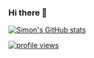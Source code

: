 ### Hi there 👋

[![Simon's GitHub stats](https://github-readme-stats.vercel.app/api?username=skyfrk)](https://github.com/skyfrk)

[![profile views](https://komarev.com/ghpvc/?username=skyfrk)](https://github.com/antonkomarev/github-profile-views-counter)
